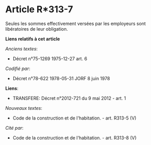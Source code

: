 # Article R*313-7

Seules les sommes effectivement versées par les employeurs sont libératoires de leur obligation.

**Liens relatifs à cet article**

_Anciens textes_:

  - Décret n°75-1269 1975-12-27 art. 6

_Codifié par_:

  - Décret n°78-622 1978-05-31 JORF 8 juin 1978

**Liens**:

  - TRANSFERE: Décret n°2012-721 du 9 mai 2012 - art. 1

_Nouveaux textes_:

  - Code de la construction et de l'habitation. - art. R313-5 (V)

_Cité par_:

  - Code de la construction et de l'habitation. - art. R313-8 (V)

